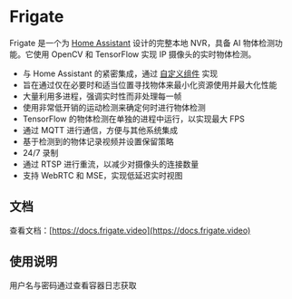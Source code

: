 # Frigate

Frigate 是一个为 [Home Assistant](https://www.home-assistant.io) 设计的完整本地 NVR，具备 AI 物体检测功能。它使用 OpenCV 和 TensorFlow 实现 IP 摄像头的实时物体检测。


- 与 Home Assistant 的紧密集成，通过 [自定义组件](https://github.com/blakeblackshear/frigate-hass-integration) 实现
- 旨在通过仅在必要时和适当位置寻找物体来最小化资源使用并最大化性能
- 大量利用多进程，强调实时性而非处理每一帧
- 使用非常低开销的运动检测来确定何时进行物体检测
- TensorFlow 的物体检测在单独的进程中运行，以实现最大 FPS
- 通过 MQTT 进行通信，方便与其他系统集成
- 基于检测到的物体记录视频并设置保留策略
- 24/7 录制
- 通过 RTSP 进行重流，以减少对摄像头的连接数量
- 支持 WebRTC 和 MSE，实现低延迟实时视图

## 文档

查看文档：[https://docs.frigate.video](https://docs.frigate.video)

## 使用说明

用户名与密码通过查看容器日志获取